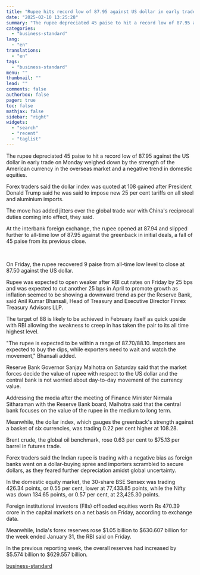 ```yaml
---
title: "Rupee hits record low of 87.95 against US dollar in early trade today"
date: "2025-02-10 13:25:28"
summary: "The rupee depreciated 45 paise to hit a record low of 87.95 against the US dollar in early trade on Monday weighed down by the strength of the American currency in the overseas market and a negative trend in domestic equities. Forex traders said the dollar index was quoted at..."
categories:
  - "business-standard"
lang:
  - "en"
translations:
  - "en"
tags:
  - "business-standard"
menu: ""
thumbnail: ""
lead: ""
comments: false
authorbox: false
pager: true
toc: false
mathjax: false
sidebar: "right"
widgets:
  - "search"
  - "recent"
  - "taglist"
---
```


The rupee depreciated 45 paise to hit a record low of 87.95 against the US dollar in early trade on Monday weighed down by the strength of the American currency in the overseas market and a negative trend in domestic equities.

Forex traders said the dollar index was quoted at 108 gained after President Donald Trump said he was said to impose new 25 per cent tariffs on all steel and aluminium imports.

The move has added jitters over the global trade war with China's reciprocal duties coming into effect, they said.

At the interbank foreign exchange, the rupee opened at 87.94 and slipped further to all-time low of 87.95 against the greenback in initial deals, a fall of 45 paise from its previous close.

 

On Friday, the rupee recovered 9 paise from all-time low level to close at 87.50 against the US dollar.

Rupee was expected to open weaker after RBI cut rates on Friday by 25 bps and was expected to cut another 25 bps in April to promote growth as inflation seemed to be showing a downward trend as per the Reserve Bank, said Anil Kumar Bhansali, Head of Treasury and Executive Director Finrex Treasury Advisors LLP.

The target of 88 is likely to be achieved in February itself as quick upside with RBI allowing the weakness to creep in has taken the pair to its all time highest level.

"The rupee is expected to be within a range of 87.70/88.10. Importers are expected to buy the dips, while exporters need to wait and watch the movement," Bhansali added.

Reserve Bank Governor Sanjay Malhotra on Saturday said that the market forces decide the value of rupee with respect to the US dollar and the central bank is not worried about day-to-day movement of the currency value.

Addressing the media after the meeting of Finance Minister Nirmala Sitharaman with the Reserve Bank board, Malhotra said that the central bank focuses on the value of the rupee in the medium to long term.

Meanwhile, the dollar index, which gauges the greenback's strength against a basket of six currencies, was trading 0.22 per cent higher at 108.28.

Brent crude, the global oil benchmark, rose 0.63 per cent to $75.13 per barrel in futures trade.

Forex traders said the Indian rupee is trading with a negative bias as foreign banks went on a dollar-buying spree and importers scrambled to secure dollars, as they feared further depreciation amidst global uncertainty.

In the domestic equity market, the 30-share BSE Sensex was trading 426.34 points, or 0.55 per cent, lower at 77,433.85 points, while the Nifty was down 134.65 points, or 0.57 per cent, at 23,425.30 points.

Foreign institutional investors (FIIs) offloaded equities worth Rs 470.39 crore in the capital markets on a net basis on Friday, according to exchange data.

Meanwhile, India's forex reserves rose $1.05 billion to $630.607 billion for the week ended January 31, the RBI said on Friday.

In the previous reporting week, the overall reserves had increased by $5.574 billion to $629.557 billion.

[business-standard](https://www.business-standard.com/finance/news/rupee-hits-record-low-of-87-95-against-us-dollar-in-early-trade-today-125021000248_1.html)
